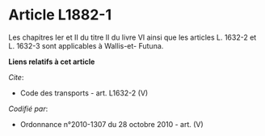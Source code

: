 # Article L1882-1

Les chapitres Ier et II du titre II du livre VI ainsi que les articles L. 1632-2 et L. 1632-3 sont applicables à Wallis-et-
Futuna.

**Liens relatifs à cet article**

_Cite_:

  - Code des transports - art. L1632-2 (V)

_Codifié par_:

  - Ordonnance n°2010-1307 du 28 octobre 2010 - art. (V)

